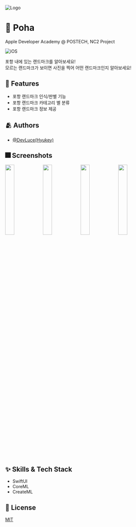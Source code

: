 ![Logo](https://dummyimage.com/1000x300/000/fff.png)


# :iphone: Poha

Apple Developer Academy @ POSTECH, NC2 Project

![iOS](https://img.shields.io/badge/Swift-iOS-51a9e8?logo=Swift)

포항 내에 있는 랜드마크를 알아보세요! <br>
모르는 랜드마크가 보이면 사진을 찍어 어떤 랜드마크인지 알아보세요!

## :pushpin: Features

- 포항 랜드마크 인식/판별 기능
- 포항 랜드마크 카테고리 별 분류
- 포항 랜드마크 정보 제공


## :people_hugging: Authors

- [@DevLuce(Hyukey)](https://www.github.com/DevLuce)


## :fireworks: Screenshots

<img src="https://user-images.githubusercontent.com/56063805/189932872-92e39189-2fee-4512-b505-132b8c56dee5.PNG" width="24%"><img src="https://user-images.githubusercontent.com/56063805/189932866-02fb4415-66fd-431c-b70f-f7e508f794af.PNG" width="24%"><img src="https://user-images.githubusercontent.com/56063805/189932845-b20835f6-c363-43d0-9083-5405fbb5a3fd.PNG" width="24%"><img src="https://user-images.githubusercontent.com/56063805/189932818-f05be70c-910c-458d-a214-09b76f79e185.PNG" width="24%">


## :sparkles: Skills & Tech Stack

- SwiftUI
- CoreML
- CreateML

## :lock_with_ink_pen: License

[MIT](https://choosealicense.com/licenses/mit/)

